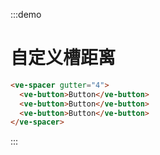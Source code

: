 :::demo

# 自定义槽距离

```html
<ve-spacer gutter="4">
  <ve-button>Button</ve-button>
  <ve-button>Button</ve-button>
  <ve-button>Button</ve-button>
</ve-spacer>
```

:::